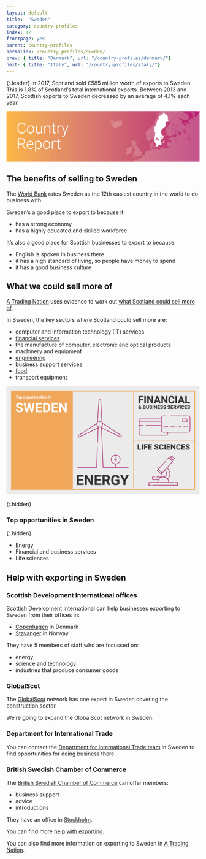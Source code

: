 ```yaml
---
layout: default
title:  "Sweden"
category: country-profiles
index: 12
frontpage: yes
parent: country-profiles
permalink: /country-profiles/sweden/
prev: { title: "Denmark", url: "/country-profiles/denmark/"}
next: { title: "Italy", url: "/country-profiles/italy/"}
---
```


{:.leader}
In 2017, Scotland sold £585 million worth of exports to Sweden. This is 1.8% of Scotland’s total international exports. Between 2013 and 2017, Scottish exports to Sweden decreased by an average of 4.1% each year.

![An image of Sweden outlined on a map](/assets/images/country_maps/13-Sweden.png)

## The benefits of selling to Sweden
The [World Bank](http://www.doingbusiness.org/en/rankings) rates Sweden as the 12th easiest country in the world to do business with.

Sweden’s a good place to export to because it:

* has a strong economy
* has a highly educated and skilled workforce

It’s also a good place for Scottish businesses to export to because:

* English is spoken in business there
* it has a high standard of living, so people have money to spend
* it has a good business culture

## What we could sell more of
[A Trading Nation](https://www.gov.scot/publications/scotland-a-trading-nation/) uses evidence to work out [what Scotland could sell more of](/what-we-could-sell-more-of/).

In Sweden, the key sectors where Scotland could sell more are:

* computer and information technology (IT) services
* [financial services](/sectors/financial-and-business-services/)
* the manufacture of computer, electronic and optical products
* machinery and equipment
* [engineering](/sectors/engineering-and-advanced-manufacturing/)
* business support services
* [food](/sectors/food-and-drink/)
* transport equipment

![An infographic of top opportunities in Sweden](/assets/images/country_infographics/12-Sweden-top-opportunities.png)

{:.hidden}
### Top opportunities in Sweden

{:.hidden}
* Energy
* Financial and business services
* Life sciences

## Help with exporting in Sweden

### Scottish Development International offices

Scottish Development International can help businesses exporting to Sweden from their offices in:

* [Copenhagen](https://www.sdi.co.uk/about-sdi/global-offices/europe-middle-east-and-africa/denmark-copenhagen) in Denmark
* [Stavanger](https://www.sdi.co.uk/about-sdi/global-offices/europe-middle-east-and-africa/norway-stavanger) in Norway

They have 5 members of staff who are focussed on:

* energy
* science and technology
* industries that produce consumer goods

### GlobalScot
The [GlobalScot](https://www.globalscot.com/) network has one expert in Sweden covering the construction sector.

We’re going to expand the GlobalScot network in Sweden.

### Department for International Trade
You can contact the [Department for International Trade team](https://www.gov.uk/world/organisations/department-for-international-trade-sweden) in Sweden to find opportunities for doing business there.  


### British Swedish Chamber of Commerce
The [British Swedish Chamber of Commerce](https://bscc.info/) can offer members:

* business support
* advice
* introductions

They have an office in [Stockholm](https://bscc.info/contact/).

You can find more [help with exporting](/help-for-businesses/).

You can also find more information on exporting to Sweden in [A Trading Nation](https://www.gov.scot/publications/scotland-a-trading-nation/).
